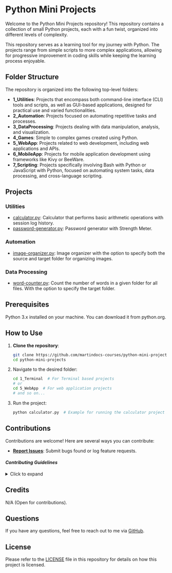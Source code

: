 # Python Mini Projects

Welcome to the Python Mini Projects repository! This repository contains a collection of small Python projects, each with a fun twist, organized into different levels of complexity.

This repository serves as a learning tool for my journey with Python. The projects range from simple scripts to more complex applications, allowing for progressive improvement in coding skills while keeping the learning process enjoyable.

## Folder Structure

The repository is organized into the following top-level folders:

- **1_Utilities**: Projects that encompass both command-line interface (CLI) tools and scripts, as well as GUI-based applications, designed for practical use and varied functionalities.
- **2_Automation**: Projects focused on automating repetitive tasks and processes.
- **3_DataProcessing**: Projects dealing with data manipulation, analysis, and visualization.
- **4_Games**: Simple to complex games created using Python.
- **5_WebApp**: Projects related to web development, including web applications and APIs.
- **6_MobileApp**: Projects for mobile application development using frameworks like Kivy or BeeWare.
- **7_Scripting**: Projects specifically involving Bash with Python or JavaScript with Python, focused on automating system tasks, data processing, and cross-language scripting.

## Projects

### Utilities

- [calculator.py](https://github.com/martindocs-courses/python-mini-projects/blob/main/1_Utilities/calculator.py): Calculator that performs basic arithmetic operations with session log history.
- [password-generator.py](https://github.com/martindocs-courses/python-mini-projects/blob/main/1_Utilities/password-generator.py): Password generator with Strength Meter. 

### Automation

- [image-organizer.py](https://github.com/martindocs-courses/python-mini-projects/blob/main/2_Automating/image-organizer.py): Image organizer with the option to specify both the source and target folder for organizing images.

### Data Processing

- [word-counter.py](https://github.com/martindocs-courses/python-mini-projects/blob/main/3_DataProcessing/word-counter.py): Count the number of words in a given folder for all files. With the option to specify the target folder.

## Prerequisites

  Python 3.x installed on your machine. You can download it from python.org.

## How to Use

1. **Clone the repository**:
   ```bash
   git clone https://github.com/martindocs-courses/python-mini-projects.git
   cd python-mini-projects
   ```
2. Navigate to the desired folder:
   ```bash
   cd 1_Terminal  # For Terminal based projects
   # or
   cd 5_WebApp  # For web application projects
   # and so on...
   ```
3. Run the project:
   ```bash
   python calculator.py  # Example for running the calculator project in the Basic folder
   ```

## Contributions

Contributions are welcome! Here are several ways you can contribute:

- **[Report Issues](https://github.com/martindocs-courses/python-mini-projects/issues)**: Submit bugs found or log feature requests.

#### *Contributing Guidelines*

<details closed>
<summary>Click to expand</summary>

1. **Fork the Repository**: Start by forking the project repository to your GitHub account.
2. **Clone Locally**: Clone the forked repository to your local machine using a Git client.
   ```sh
   git clone <your-forked-repo-url>
   ```
3. **Create a New Branch**: Always work on a new branch, giving it a descriptive name.
   ```sh
   git checkout -b new-feature-x
   ```

4. **Make Your Changes**: Develop and test your changes locally.
5. **Add Changes to Staging Area**:
   ```sh
   git add -A 
   ```
6. **Commit Your Changes**: Commit with a clear and concise message describing your updates.
   ```sh
   git commit -m 'Implemented new feature x.'
   ```
7. **Push to GitHub**: Push the changes to your forked repository.
   ```sh
   git push origin new-feature-x
   ```
8. **Submit a Pull Request**: Create a PR against the original project repository. Clearly describe the changes and their motivations.

  Once your PR is reviewed and approved, it will be merged into the main branch.

9. **Switch Back to Main Branch and Pull Sync with Main**: If you wish to work on a new feature/change, switch back to the main branch and sync with the latest changes.
  ```sh
  git checkout main
  git pull origin main
  ```
10. **Repeat the Process if Necessary**: Start from point 3 onwards.

</details>


## Credits

N/A (Open for contributions).

## Questions
If you have any questions, feel free to reach out to me via [GitHub](https://github.com/martindocs).

## License

Please refer to the [LICENSE](./LICENSE.md) file in this repository for details on how this project is licensed.